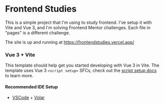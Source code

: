 # Frontend Studies
This is a simple project that I'm using to study frontend. I've setup it with Vite and Vue 3, and I'm solving Frontend Mentor challenges. Each file in "pages" is a different challenge.

The site is up and running at https://frontendstudies.vercel.app/

### Vue 3 + Vite

This template should help get you started developing with Vue 3 in Vite. The template uses Vue 3 `<script setup>` SFCs, check out the [script setup docs](https://v3.vuejs.org/api/sfc-script-setup.html#sfc-script-setup) to learn more.

#### Recommended IDE Setup

- [VSCode](https://code.visualstudio.com/) + [Volar](https://marketplace.visualstudio.com/items?itemName=johnsoncodehk.volar)
